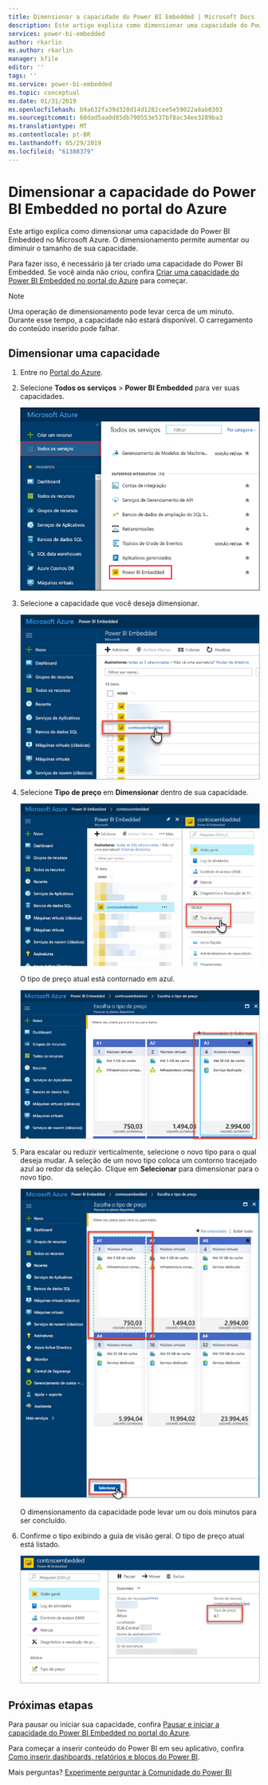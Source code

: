 ```yaml
---
title: Dimensionar a capacidade do Power BI Embedded | Microsoft Docs
description: Este artigo explica como dimensionar uma capacidade do Power BI Embedded no Microsoft Azure.
services: power-bi-embedded
author: rkarlin
ms.author: rkarlin
manager: kfile
editor: ''
tags: ''
ms.service: power-bi-embedded
ms.topic: conceptual
ms.date: 01/31/2019
ms.openlocfilehash: b9a632fa39d320d14d1282cee5e59022a8ab0303
ms.sourcegitcommit: 60dad5aa0d85db790553e537bf8ac34ee3289ba3
ms.translationtype: MT
ms.contentlocale: pt-BR
ms.lasthandoff: 05/29/2019
ms.locfileid: "61388379"
---
```

# <a name="scale-your-power-bi-embedded-capacity-in-the-azure-portal"></a>Dimensionar a capacidade do Power BI Embedded no portal do Azure

Este artigo explica como dimensionar uma capacidade do Power BI Embedded no Microsoft Azure. O dimensionamento permite aumentar ou diminuir o tamanho de sua capacidade.

Para fazer isso, é necessário já ter criado uma capacidade do Power BI Embedded. Se você ainda não criou, confira [Criar uma capacidade do Power BI Embedded no portal do Azure](azure-pbie-create-capacity.md) para começar.

> [!NOTE]
> Uma operação de dimensionamento pode levar cerca de um minuto. Durante esse tempo, a capacidade não estará disponível. O carregamento do conteúdo inserido pode falhar.

## <a name="scale-a-capacity"></a>Dimensionar uma capacidade

1. Entre no [Portal do Azure](https://portal.azure.com/).

2. Selecione **Todos os serviços** > **Power BI Embedded** para ver suas capacidades.

    ![Todos os serviços no portal do Azure](media/azure-pbie-scale-capacity/azure-portal-more-services.png)

3. Selecione a capacidade que você deseja dimensionar.

    ![Lista de capacidades do Power BI Embedded no portal do Azure](media/azure-pbie-scale-capacity/azure-portal-capacity-list.png)

4. Selecione **Tipo de preço** em **Dimensionar** dentro de sua capacidade.

    ![Opção de tipo de preço em escala](media/azure-pbie-scale-capacity/azure-portal-scale-pricing-tier.png)

    O tipo de preço atual está contornado em azul.

    ![Tipo de preço atual contornado em azul](media/azure-pbie-scale-capacity/azure-portal-current-tier.png)

5. Para escalar ou reduzir verticalmente, selecione o novo tipo para o qual deseja mudar. A seleção de um novo tipo coloca um contorno tracejado azul ao redor da seleção. Clique em **Selecionar** para dimensionar para o novo tipo.

    ![Selecionar o novo tipo](media/azure-pbie-scale-capacity/azure-portal-select-new-tier.png)

    O dimensionamento da capacidade pode levar um ou dois minutos para ser concluído.

6. Confirme o tipo exibindo a guia de visão geral. O tipo de preço atual está listado.

    ![Confirmar tipo atual](media/azure-pbie-scale-capacity/azure-portal-confirm-tier.png)

## <a name="next-steps"></a>Próximas etapas

Para pausar ou iniciar sua capacidade, confira [Pausar e iniciar a capacidade do Power BI Embedded no portal do Azure](azure-pbie-pause-start.md).

Para começar a inserir conteúdo do Power BI em seu aplicativo, confira [Como inserir dashboards, relatórios e blocos do Power BI](https://powerbi.microsoft.com/documentation/powerbi-developer-embedding-content/).

Mais perguntas? [Experimente perguntar à Comunidade do Power BI](http://community.powerbi.com/)
